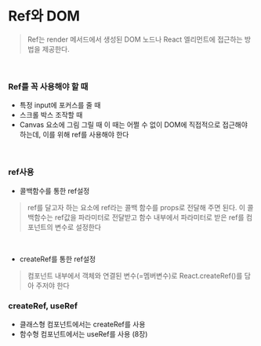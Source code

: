 # Ref와 DOM<br>
> Ref는 render 메서드에서 생성된 DOM 노드나 React 엘리먼트에 접근하는 방법을 제공한다.<br>
<br>

### Ref를 꼭 사용해야 할 때
- 특정 input에 포커스를 줄 때
- 스크롤 박스 조작할 때
- Canvas 요소에 그림 그릴 때
이 때는 어쩔 수 없이 DOM에 직접적으로 접근해야 하는데, 이를 위해 ref를 사용해야 한다<br>
<br>

### ref사용
- 콜백함수를 통한 ref설정
> ref를 달고자 하는 요소에 ref라는 콜백 함수를 props로 전달해 주면 된다.
> 이 콜백함수는 ref값을 파라미터로 전달받고 함수 내부에서 파라미터로 받은 ref를 컴포넌트의 변수로 설정한다
<br>

- createRef를 통한 ref설정
> 컴포넌트 내부에서 객체와 연결된 변수(=멤버변수)로 React.createRef()를 담아 주저야 한다

### createRef, useRef
- 클래스형 컴포넌트에서는 createRef를 사용
- 함수형 컴포넌트에서는 useRef를 사용 (8장)